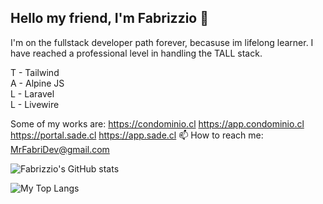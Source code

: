 ## Hello my friend, I'm Fabrizzio  👋


I'm on the fullstack developer path forever, becasuse im lifelong learner. 
I have reached a professional level in handling the TALL stack.

T - Tailwind <br>
A - Alpine JS <br>
L - Laravel <br>
L - Livewire <br>


Some of my works are:
https://condominio.cl
https://app.condominio.cl
https://portal.sade.cl
https://app.sade.cl
📫 How to reach me: MrFabriDev@gmail.com
<!--
**MrFabriDev/MrFabriDev** is a ✨ _special_ ✨ repository because its `README.md` (this file) appears on your GitHub profile.

Here are some ideas to get you started:

- 🔭 I’m currently working on ...
- 🌱 I’m currently learning ...
- 👯 I’m looking to collaborate on ...
- 🤔 I’m looking for help with ...
- 💬 Ask me about ...
- 📫 How to reach me: ...
- 😄 Pronouns: ...
- ⚡ Fun fact: ...
-->
![Fabrizzio's GitHub stats](https://github-readme-stats.vercel.app/api?username=mrfabridev&show_icons=true)

![My Top Langs](https://github-readme-stats.vercel.app/api/top-langs/?username=mrfabridev&layout=compact)

<!-- ![trophy](https://github-profile-trophy.vercel.app/?username=mrfabridev) -->

